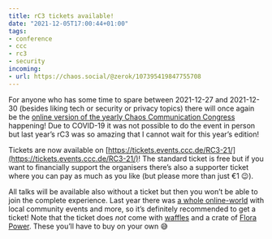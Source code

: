 ```yaml
---
title: rC3 tickets available!
date: "2021-12-05T17:00:44+01:00"
tags:
- conference
- ccc
- rc3
- security
incoming:
- url: https://chaos.social/@zerok/107395419847755708
---
```


For anyone who has some time to spare between 2021-12-27 and 2021-12-30  (besides liking tech or security or privacy topics) there will once again be the [online version of the yearly Chaos Communication Congress](https://events.ccc.de/2021/12/01/rc3-presale/) happening! Due to COVID-19 it was not possible to do the event in person but last year’s rC3 was so amazing that I cannot wait for this year’s edition! 

Tickets are now available on [https://tickets.events.ccc.de/RC3-21/](https://tickets.events.ccc.de/RC3-21/)! The standard ticket is free but if you want to financially support the organisers there’s also a supporter ticket where you can pay as much as you like (but please more than just €1 😉).

All talks will be available also without a ticket but then you won’t be able to join the complete experience. Last year there was [a whole online-world](https://rc3.world/) with local community events and more, so it’s definitely recommended to get a ticket! Note that the ticket does *not* come with [waffles](https://c3woc.de/) and a crate of [Flora Power](https://flora-power.de/). These you’ll have to buy on your own 😅
